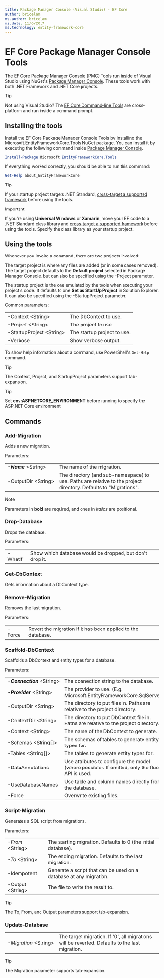 ```yaml
---
title: Package Manager Console (Visual Studio) - EF Core
author: bricelam
ms.author: bricelam
ms.date: 11/6/2017
ms.technology: entity-framework-core
---
```

EF Core Package Manager Console Tools
=====================================
The EF Core Package Manager Console (PMC) Tools run inside of Visual Studio using NuGet's [Package Manager Console][2].
These tools work with both .NET Framework and .NET Core projects.

> [!TIP]
> Not using Visual Studio? The [EF Core Command-line Tools][1] are cross-platform and run inside a command prompt.

Installing the tools
--------------------
Install the EF Core Package Manager Console Tools by installing the Microsoft.EntityFrameworkCore.Tools NuGet package.
You can install it by executing the following command inside [Package Manager Console][2].

``` powershell
Install-Package Microsoft.EntityFrameworkCore.Tools
```

If everything worked correctly, you should be able to run this command:

``` powershell
Get-Help about_EntityFrameworkCore
```
> [!TIP]
> If your startup project targets .NET Standard, [cross-target a supported framework][3] before using the tools.

> [!IMPORTANT]
> If you're using **Universal Windows** or **Xamarin**, move your EF code to a .NET Standard class library and
> [cross-target a supported framework][3] before using the tools. Specify the class library as your startup project.

Using the tools
---------------
Whenever you invoke a command, there are two projects involved:

The target project is where any files are added (or in some cases removed). The target project defaults to the
**Default project** selected in Package Manager Console, but can also be specified using the -Project parameter.

The startup project is the one emulated by the tools when executing your project's code. It defaults to one
**Set as StartUp Project** in Solution Explorer. It can also be specified using the -StartupProject parameter.

Common parameters:

|                           |                             |
|:--------------------------|:----------------------------|
| -Context \<String>        | The DbContext to use.       |
| -Project \<String>        | The project to use.         |
| -StartupProject \<String> | The startup project to use. |
| -Verbose                  | Show verbose output.        |

To show help information about a command, use PowerShell's `Get-Help` command.

> [!TIP]
> The Context, Project, and StartupProject parameters support tab-expansion.

> [!TIP]
> Set **env:ASPNETCORE_ENVIRONMENT** before running to specify the ASP.NET Core environment.

Commands
--------

### Add-Migration

Adds a new migration.

Parameters:

|                                   |                                                                                                                  |
|:----------------------------------|:-----------------------------------------------------------------------------------------------------------------|
| ***-Name*** \<String>             | The name of the migration.                                                                                       |
| <nobr>-OutputDir \<String></nobr> | The directory (and sub-namespace) to use. Paths are relative to the project directory. Defaults to "Migrations". |

> [!NOTE]
> Parameters in **bold** are required, and ones in *italics* are positional.

### Drop-Database

Drops the database.

Parameters:

|         |                                                          |
|:--------|:---------------------------------------------------------|
| -WhatIf | Show which database would be dropped, but don't drop it. |

### Get-DbContext

Gets information about a DbContext type.

### Remove-Migration

Removes the last migration.

Parameters:

|        |                                                              |
|:-------|:-------------------------------------------------------------|
| -Force | Revert the migration if it has been applied to the database. |

### Scaffold-DbContext

Scaffolds a DbContext and entity types for a database.

Parameters:

|                                          |                                                                                                  |
|:-----------------------------------------|:-------------------------------------------------------------------------------------------------|
| <nobr>***-Connection*** \<String></nobr> | The connection string to the database.                                                           |
| ***-Provider*** \<String>                | The provider to use. (E.g. Microsoft.EntityFrameworkCore.SqlServer)                              |
| -OutputDir \<String>                     | The directory to put files in. Paths are relative to the project directory.                      |
| -ContextDir \<String>                    | The directory to put DbContext file in. Paths are relative to the project directory.             |
| -Context \<String>                       | The name of the DbContext to generate.                                                           |
| -Schemas \<String[]>                     | The schemas of tables to generate entity types for.                                              |
| -Tables \<String[]>                      | The tables to generate entity types for.                                                         |
| -DataAnnotations                         | Use attributes to configure the model (where possible). If omitted, only the fluent API is used. |
| -UseDatabaseNames                        | Use table and column names directly from the database.                                           |
| -Force                                   | Overwrite existing files.                                                                        |

### Script-Migration

Generates a SQL script from migrations.

Parameters:

|                   |                                                                    |
|:------------------|:-------------------------------------------------------------------|
| *-From* \<String> | The starting migration. Defaults to 0 (the initial database).      |
| *-To* \<String>   | The ending migration. Defaults to the last migration.              |
| -Idempotent       | Generate a script that can be used on a database at any migration. |
| -Output \<String> | The file to write the result to.                                   |

> [!TIP]
> The To, From, and Output parameters support tab-expansion.

### Update-Database

|                                     |                                                                                                |
|:------------------------------------|:-----------------------------------------------------------------------------------------------|
| <nobr>*-Migration* \<String></nobr> | The target migration. If '0', all migrations will be reverted. Defaults to the last migration. |

> [!TIP]
> The Migration parameter supports tab-expansion.


  [1]: dotnet.md
  [2]: https://docs.microsoft.com/nuget/tools/package-manager-console
  [3]: index.md#frameworks
